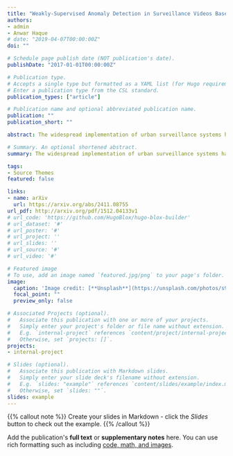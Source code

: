 ```yaml
---
title: "Weakly-Supervised Anomaly Detection in Surveillance Videos Based on Two-Stream I3D Convolution Network"
authors:
- admin
- Anwar Haque
# date: "2019-04-07T00:00:00Z"
doi: ""

# Schedule page publish date (NOT publication's date).
publishDate: "2017-01-01T00:00:00Z"

# Publication type.
# Accepts a single type but formatted as a YAML list (for Hugo requirements).
# Enter a publication type from the CSL standard.
publication_types: ["article"]

# Publication name and optional abbreviated publication name.
publication: ""
publication_short: ""

abstract: The widespread implementation of urban surveillance systems has necessitated more sophisticated techniques for anomaly detection to ensure enhanced public safety. This paper presents a significant advancement in the field of anomaly detection through the application of Two-Stream Inflated 3D (I3D) Convolutional Networks. These networks substantially outperform traditional 3D Convolutional Networks (C3D) by more effectively extracting spatial and temporal features from surveillance videos, thus improving the precision of anomaly detection. Our research advances the field by implementing a weakly supervised learning framework based on Multiple Instance Learning (MIL), which uniquely conceptualizes surveillance videos as collections of 'bags' that contain instances (video clips). Each instance is innovatively processed through a ranking mechanism that prioritizes clips based on their potential to display anomalies. This novel strategy not only enhances the accuracy and precision of anomaly detection but also significantly diminishes the dependency on extensive manual annotations. Moreover, through meticulous optimization of model settings, including the choice of optimizer, our approach not only establishes new benchmarks in the performance of anomaly detection systems but also offers a scalable and efficient solution for real-world surveillance applications. This paper contributes significantly to the field of computer vision by delivering a more adaptable, efficient, and context-aware anomaly detection system, which is poised to redefine practices in urban surveillance.

# Summary. An optional shortened abstract.
summary: The widespread implementation of urban surveillance systems has necessitated more sophisticated techniques for anomaly detection to ensure enhanced public safety. 

tags:
- Source Themes
featured: false

links:
- name: arXiv
  url: https://arxiv.org/abs/2411.08755
url_pdf: http://arxiv.org/pdf/1512.04133v1
# url_code: 'https://github.com/HugoBlox/hugo-blox-builder'
# url_dataset: '#'
# url_poster: '#'
# url_project: ''
# url_slides: ''
# url_source: '#'
# url_video: '#'

# Featured image
# To use, add an image named `featured.jpg/png` to your page's folder. 
image:
  caption: 'Image credit: [**Unsplash**](https://unsplash.com/photos/s9CC2SKySJM)'
  focal_point: ""
  preview_only: false

# Associated Projects (optional).
#   Associate this publication with one or more of your projects.
#   Simply enter your project's folder or file name without extension.
#   E.g. `internal-project` references `content/project/internal-project/index.md`.
#   Otherwise, set `projects: []`.
projects:
- internal-project

# Slides (optional).
#   Associate this publication with Markdown slides.
#   Simply enter your slide deck's filename without extension.
#   E.g. `slides: "example"` references `content/slides/example/index.md`.
#   Otherwise, set `slides: ""`.
slides: example
---
```


{{% callout note %}}
Create your slides in Markdown - click the *Slides* button to check out the example.
{{% /callout %}}

Add the publication's **full text** or **supplementary notes** here. You can use rich formatting such as including [code, math, and images](https://docs.hugoblox.com/content/writing-markdown-latex/).
